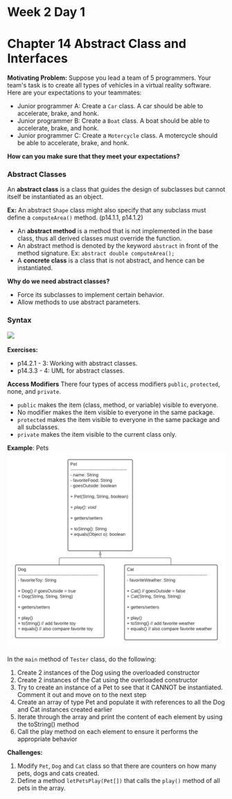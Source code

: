 # Week 2 Day 1
# Chapter 14 Abstract Class and Interfaces

**Motivating Problem:** Suppose you lead a team of 5 programmers. Your team's task is to create all types of vehicles in a virtual reality software. Here are your expectations to your teammates:
- Junior programmer A: Create a `Car` class. A car should be able to accelerate, brake, and honk.
- Junior programmer B: Create a `Boat` class. A boat should be able to accelerate, brake, and honk.
- Junior programmer C: Create a `Motercycle` class. A motercycle should be able to accelerate, brake, and honk.

**How can you make sure that they meet your expectations?**

### Abstract Classes

An **abstract class** is a class that guides the design of subclasses but cannot itself be instantiated as an object. 

**Ex:** An abstract `Shape` class might also specify that any subclass must define a `computeArea()` method. (p14.1.1, p14.1.2)

- An **abstract method** is a method that is not implemented in the base class, thus all derived classes must override the function.
- An abstract method is denoted by the keyword `abstract` in front of the method signature. Ex: `abstract double computeArea();`
- A **concrete class** is a class that is not abstract, and hence can be instantiated.

**Why do we need abstract classes?**
- Force its subclasses to implement certain behavior.
- Allow methods to use abstract parameters.

### Syntax

![](https://i.stack.imgur.com/GDPOs.png)

**Exercises:**
- p14.2.1 - 3: Working with abstract classes.
- p14.3.3 - 4: UML for abstract classes.

**Access Modifiers**
There four types of access modifiers `public`, `protected`, none, and `private`.
- `public` makes the item (class, method, or variable) visible to everyone.
- No modifier makes the item visible to everyone in the same package.
- `protected` makes the item visible to everyone in the same package and all subclasses.
- `private` makes the item visible to the current class only.

**Example**: Pets
![](https://github.com/ch00226855/CMP168Summer2021/raw/main/images/chp10_AbstractClass.png)

In the `main` method of `Tester` class, do the following:

1. Create 2 instances of the Dog using the overloaded constructor
2. Create 2 instances of the Cat using the overloaded constructor
3. Try to create an instance of a Pet to see that it CANNOT be instantiated. Comment it out and move on to the next step
4. Create an array of type Pet and populate it with references to all the Dog and Cat instances created earlier
5. Iterate through the array and print the content of each element by using the toString() method
6. Call the play method on each element to ensure it performs the appropriate behavior

**Challenges:**
1. Modify `Pet`, `Dog` and `Cat` class so that there are counters on how many pets, dogs and cats created.
2. Define a method `letPetsPlay(Pet[])` that calls the `play()` method of all pets in the array.




